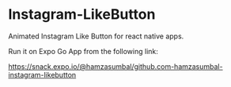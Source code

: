# Instagram-LikeButton
Animated Instagram Like Button for react native apps. 

Run it on Expo Go App from the following link:

https://snack.expo.io/@hamzasumbal/github.com-hamzasumbal-instagram-likebutton



